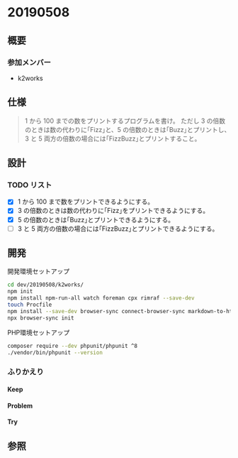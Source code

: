 # 20190508

## 概要

### 参加メンバー

- k2works

## 仕様

> 1 から 100 までの数をプリントするプログラムを書け。
> ただし 3 の倍数のときは数の代わりに｢Fizz｣と、5 の倍数のときは｢Buzz｣とプリントし、3 と 5 両方の倍数の場合には｢FizzBuzz｣とプリントすること。

## 設計

### TODO リスト

- [x] 1 から 100 まで数をプリントできるようにする。
- [x] 3 の倍数のときは数の代わりに｢Fizz｣をプリントできるようにする。
- [x] 5 の倍数のときは｢Buzz｣とプリントできるようにする。
- [ ] 3 と 5 両方の倍数の場合には｢FizzBuzz｣とプリントできるようにする。

## 開発

開発環境セットアップ

```bash
cd dev/20190508/k2works/
npm init
npm install npm-run-all watch foreman cpx rimraf --save-dev
touch Procfile
npm install --save-dev browser-sync connect-browser-sync markdown-to-html
npx browser-sync init
```

PHP環境セットアップ

```bash
composer require --dev phpunit/phpunit ^8
./vendor/bin/phpunit --version
```

### ふりかえり

#### Keep

#### Problem

#### Try

## 参照
